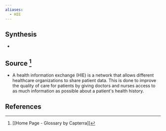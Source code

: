 ```yaml
---
aliases:
  - HIE
---
```

## Synthesis
- 
## Source [^1]
- A health information exchange (HIE) is a network that allows different healthcare organizations to share patient data. This is done to improve the quality of care for patients by giving doctors and nurses access to as much information as possible about a patient's health history.
## References

[^1]: [[Home Page - Glossary by Capterra]]